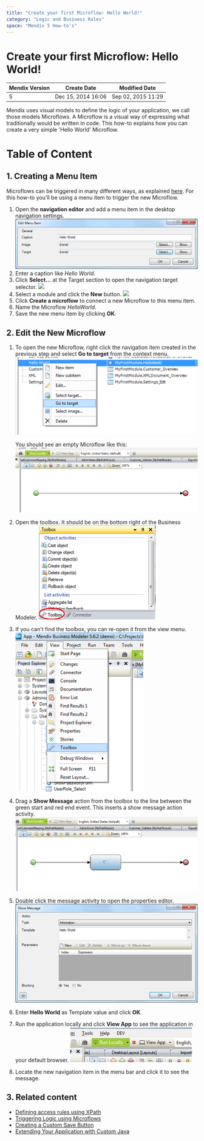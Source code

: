 ```yaml
---
title: "Create your first Microflow: Hello World!"
category: "Logic and Business Rules"
space: "Mendix 5 How-to's"
---
```

# Create your first Microflow: Hello World!

<table><thead><tr><th class="confluenceTh">Mendix Version</th><th class="confluenceTh">Create Date</th><th colspan="1" class="confluenceTh">Modified Date</th></tr></thead><tbody><tr><td class="confluenceTd">5</td><td class="confluenceTd">Dec 15, 2014 16:06</td><td colspan="1" class="confluenceTd">Sep 02, 2015 11:29</td></tr></tbody></table>



Mendix uses visual models to define the logic of your application, we call those models Microflows. A Microflow is a visual way of expressing what traditionally would be written in code. This how-to explains how you can create a very simple 'Hello World' Microflow.

# Table of Content

## 1\. Creating a Menu Item

Microflows can be triggered in many different ways, as explained [here](Triggering+Logic+using+Microflows). For this how-to you'll be using a menu item to trigger the new Microflow.

1.  Open the **navigation editor** and add a menu item in the desktop navigation settings.
    ![](attachments/8784287/8946312.png)
2.  Enter a caption like _Hello World_.
3.  Click **Select...** at the Target section to open the navigation target selector.
    ![](attachments/8784287/8946313.png)
4.  Select a module and click the **New** button.
    ![](attachments/8784287/8946314.png)
5.  Click **Create a microflow** to connect a new Microflow to this menu item.
6.  Name the Microflow _HelloWorld_.
7.  Save the new menu item by clicking **OK**.

## 2\. Edit the New Microflow

1.  To open the new Microflow, right click the navigation item created in the previous step and select **Go to target** from the context menu.![](attachments/8784287/8946315.png)

    You should see an empty Microflow like this:
    ![](attachments/8784287/8946316.png)
2.  Open the toolbox. It should be on the bottom right of the Business Modeler.
    ![](attachments/8784287/8946802.png)
3.  If you can't find the toolbox, you can re-open it from the view menu.
    ![](attachments/2949137/3080419.png)
4.  Drag a **Show Message** action from the toolbox to the line between the green start and red end event. This inserts a show message action activity.
    ![](attachments/8784287/8946318.png)
5.  Double click the message activity to open the properties editor.
    ![](attachments/8784287/8946320.png)
6.  Enter **Hello World** as Template value and click **OK**.
7.  Run the application locally and click **View App** to see the application in your default browser.
    ![](attachments/8784287/8946322.png)
8.  Locate the new navigation item in the menu bar and click it to see the message.

## 3\. Related content

*   [Defining access rules using XPath](Defining+access+rules+using+XPath)
*   [Triggering Logic using Microflows](Triggering+Logic+using+Microflows)
*   [Creating a Custom Save Button](Creating+a+Custom+Save+Button)
*   [Extending Your Application with Custom Java](Extending+Your+Application+with+Custom+Java)
